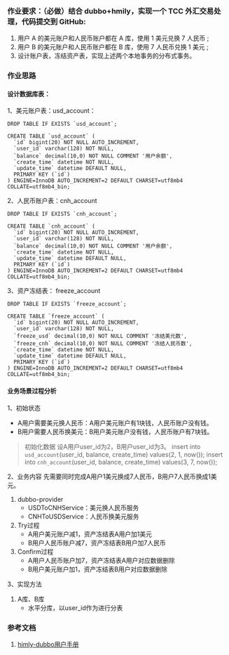 ### 作业要求：（必做）结合 dubbo+hmily，实现一个 TCC 外汇交易处理，代码提交到 GitHub:
1. 用户 A 的美元账户和人民币账户都在 A 库，使用 1 美元兑换 7 人民币 ;
2. 用户 B 的美元账户和人民币账户都在 B 库，使用 7 人民币兑换 1 美元 ;
3. 设计账户表，冻结资产表，实现上述两个本地事务的分布式事务。

### 作业思路
#### 设计数据库表：
1、美元账户表：usd_account：
```
DROP TABLE IF EXISTS `usd_account`;

CREATE TABLE `usd_account` (
  `id` bigint(20) NOT NULL AUTO_INCREMENT,
  `user_id` varchar(128) NOT NULL,
  `balance` decimal(10,0) NOT NULL COMMENT '用户余额',
  `create_time` datetime NOT NULL,
  `update_time` datetime DEFAULT NULL,
  PRIMARY KEY (`id`)
) ENGINE=InnoDB AUTO_INCREMENT=2 DEFAULT CHARSET=utf8mb4 COLLATE=utf8mb4_bin;
```

2、人民币账户表：cnh_account
```
DROP TABLE IF EXISTS `cnh_account`;

CREATE TABLE `cnh_account` (
  `id` bigint(20) NOT NULL AUTO_INCREMENT,
  `user_id` varchar(128) NOT NULL,
  `balance` decimal(10,0) NOT NULL COMMENT '用户余额',
  `create_time` datetime NOT NULL,
  `update_time` datetime DEFAULT NULL,
  PRIMARY KEY (`id`)
) ENGINE=InnoDB AUTO_INCREMENT=2 DEFAULT CHARSET=utf8mb4 COLLATE=utf8mb4_bin;
```

3、资产冻结表： freeze_account
```
DROP TABLE IF EXISTS `freeze_account`;

CREATE TABLE `freeze_account` (
  `id` bigint(20) NOT NULL AUTO_INCREMENT,
  `user_id` varchar(128) NOT NULL,
  `freeze_usd` decimal(10,0) NOT NULL COMMENT '冻结美元数',
  `freeze_cnh` decimal(10,0) NOT NULL COMMENT '冻结人民币数',
  `create_time` datetime NOT NULL,
  `update_time` datetime DEFAULT NULL,
  PRIMARY KEY (`id`)
) ENGINE=InnoDB AUTO_INCREMENT=2 DEFAULT CHARSET=utf8mb4 COLLATE=utf8mb4_bin;
```


#### 业务场景过程分析
1、初始状态
- A用户需要美元换人民币：A用户美元账户有1块钱，人民币账户没有钱。
- B用户需要人民币换美元：B用户美元账户没有钱，人民币账户有7块钱。

> 初始化数据
> 设A用户user_id为2，B用户user_id为3。
> insert into `usd_account`(user_id, balance, create_time) values(2, 1, now());
> insert into `cnh_account`(user_id, balance, create_time) values(3, 7, now());

2、业务内容
先需要同时完成A用户1美元换成7人民币，B用户7人民币换成1美元。
1. dubbo-provider
   - USDToCNHService：美元换人民币服务
   - CNHToUSDService：人民币换美元服务 
2. Try过程
   - A用户美元账户减1，资产冻结表A用户加1美元
   - B用户人民币账户减7，资产冻结表B用户加7人民币
3. Confirm过程
   - A用户人民币账户加7，资产冻结表A用户对应数据删除
   - B用户美元账户加1，资产冻结表B用户对应数据删除

3、实现方法
1. A库、B库
   - 水平分库，以user_id作为进行分表


### 参考文档
1. [himly-dubbo用户手册](https://dromara.org/website/zh-cn/docs/hmily/user-dubbo.html)





